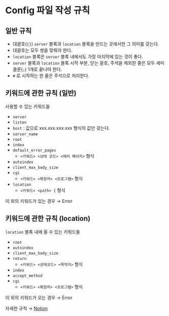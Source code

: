 # Config 파일 작성 규칙

## 일반 규칙

- 대괄호(`{}`) `server` 블록과 `location` 블록을 만드는 곳에서만 그 의미를 갖는다.
- 대괄호는 모두 쌍을 맞춰야 한다.
- `location` 블록은 `server` 블록 내에서도 가장 마지막에 있는 것이 좋다.
- `server` 블록과 `location` 블록 시작 부분, 닫는 괄호, 주석을 제외한 줄은 모두 세미콜론(`;`) 1개로 끝나야 한다.
- `#` 로 시작하는 한 줄은 주석으로 처리한다.

## 키워드에 관한 규칙 (일반)

사용할 수 있는 키워드들

- `server`
- `listen`
- `host` : 값으로 xxx.xxx.xxx.xxx 형식의 값만 갖는다.
- `server_name`
- `root`
- `index`
- `default_error_pages`
	- `<키워드> <상태 코드> <에러 페이지>` 형식
- `autoindex`
- `client_max_body_size`
- `cgi`
	- `<키워드> <확장자> <프로그램>` 형식
- `location`
	- `<키워드> <path> {` 형식

이 외의 키워드가 있는 경우 → Error

## 키워드에 관한 규칙 (location)

`location` 블록 내에 올 수 있는 키워드들

- `root`
- `autoindex`
- `client_max_body_size`
- `return`
	- `<키워드> <상태코드> <목적지>` 형식
- `index`
- `accept_method`
- `cgi`
	- `<키워드> <확장자> <프로그램>` 형식

이 외의 키워드가 오는 경우 → Error

자세한 규칙 → [Notion](https://www.notion.so/Config-dbad5cdd8cb9489ab64b8575fa2679a9)
